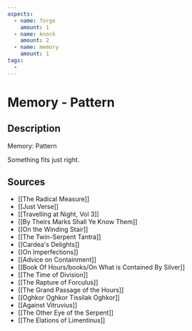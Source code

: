 ```yaml
---
aspects: 
  - name: forge
    amount: 1
  - name: knock
    amount: 2
  - name: memory
    amount: 1
tags:
  - 
---
```


# Memory - Pattern

## Description
Memory: Pattern

Something fits just right.
## Sources
- [[The Radical Measure]]
- [[Just Verse]]
- [[Travelling at Night, Vol 3]]
- [[By Theirs Marks Shall Ye Know Them]]
- [[On the Winding Stair]]
- [[The Twin-Serpent Tantra]]
- [[Cardea's Delights]]
- [[On Imperfections]]
- [[Advice on Containment]]
- [[Book Of Hours/books/On What is Contained By Silver]]
- [[The Time of Division]]
- [[The Rapture of Forculus]]
- [[The Grand Passage of the Hours]]
- [[Oghkor Oghkor Tissilak Oghkor]]
- [[Against Vitruvius]]
- [[The Other Eye of the Serpent]]
- [[The Elations of Limentinus]]